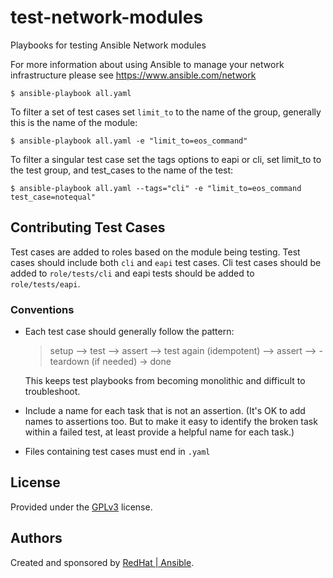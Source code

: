 # test-network-modules

Playbooks for testing Ansible Network modules

For more information about using Ansible to manage your network infrastructure please see https://www.ansible.com/network

```
$ ansible-playbook all.yaml
```

To filter a set of test cases set `limit_to` to the name of the group, generally this is the name of the module: 

```
$ ansible-playbook all.yaml -e "limit_to=eos_command"
```

To filter a singular test case set the tags options to eapi or cli, set limit_to to the test group,
and test_cases to the name of the test:  

```
$ ansible-playbook all.yaml --tags="cli" -e "limit_to=eos_command test_case=notequal"
```

## Contributing Test Cases 

Test cases are added to roles based on the module being testing. Test cases
should include both `cli` and `eapi` test cases. Cli test cases should be
added to `role/tests/cli` and eapi tests should be added to
`role/tests/eapi`.

### Conventions

- Each test case should generally follow the pattern:

  >setup —> test —> assert —> test again (idempotent) —> assert —> -teardown (if needed) -> done

  This keeps test playbooks from becoming monolithic and difficult to
  troubleshoot.

- Include a name for each task that is not an assertion. (It's OK to add names
  to assertions too. But to make it easy to identify the broken task within a failed
  test, at least provide a helpful name for each task.)

- Files containing test cases must end in `.yaml`

## License

Provided under the [GPLv3](https://github.com/ansible-testing/test-eos/blob/master/LICENSE) license. 

## Authors

Created and sponsored by [RedHat | Ansible](http://ansible.com).

